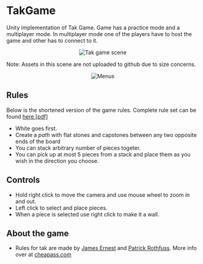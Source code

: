 # TakGame
Unity implementation of Tak Game. Game has a practice mode and a multiplayer mode. In multiplayer mode one of the players have to host the game and other has to connect to it.

<p align="center">
  <img src="https://github.com/hbostann/TakGame/blob/master/readme/game_with_scene.gif" alt="Tak game scene">
</p>
Note: Assets in this scene are not uploaded to github due to size concerns.

<p align="center">
  <img src="https://github.com/hbostann/TakGame/blob/master/readme/menus.gif" alt="Menus">
</p>

## Rules
Below is the shortened version of the game rules. Complete rule set can be found [here [pdf]](https://cheapass.com/wp-content/uploads/2016/07/Tak-Beta-Rules.pdf)

* White goes first.
* Create a *path* with flat stones and capstones between any two opposite ends of the board
* You can stack arbitrary number of pieces togeter.
* You can pick up at most 5 pieces from a stack and place them as you wish in the direction you choose.

## Controls

- Hold right click to move the camera and use mouse wheel to zoom in and out.
- Left click to select and place pieces.
- When a piece is selected use right click to make it a wall.

## About the game

* Rules for tak are made by [James Ernest](https://en.wikipedia.org/wiki/James_Ernest) and [Patrick Rothfuss](https://en.wikipedia.org/wiki/Patrick_Rothfuss). More info over at [cheapass.com](https://cheapass.com)

